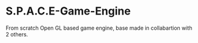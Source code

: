 # S.P.A.C.E-Game-Engine

From scratch Open GL based game engine, base made in collabartion with 2 others.
